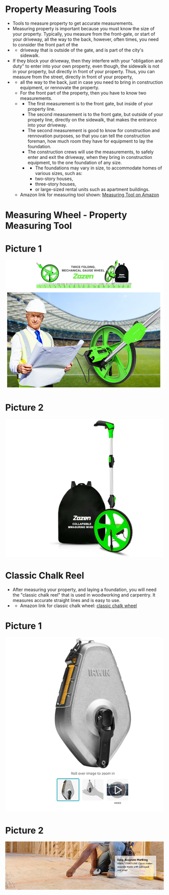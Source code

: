 # Property Measuring Tools

- Tools to measure property to get accurate measurements.
- Measuring property is important because you must know the size of your property. Typically, you measure from the front-gate, or start of your driveway, all the way to the back, however, often times, you need to consider the front part of the
- - driveway that is outside of the gate, and is part of the city's sidewalk.
- If they block your driveway, then they interfere with your "obligation and duty" to enter into your own property, even though, the sidewalk is not in your property, but directly in front of your property. Thus, you can measure from the street, directly in front of your property,
- - all the way to the back, just in case you need to bring in construction equipment, or rennovate the property.
  - For the front part of the property, then you have to know two measurements.
  - - The first measurement is to the front gate, but inside of your property line.
    - The second measurement is to the front gate, but outside of your propety line, directly on the sidewalk, that makes the entrance into your driveway.
    - The second measurement is good to know for construction and rennovation purposes, so that you can tell the construction foreman, how much room they have for equipment to lay the foundation.
    - The construction crews will use the measurements, to safely enter and exit the driveway, when they bring in construction equipment, to the one foundation of any size.
    -  - The foundations may vary in size, to accommodate homes of various sizes, such as:
       -  two-story houses,
       -  three-story houses,
       -  or large-sized rental units such as apartment buildings.
  - Amazon link for measuring tool shown: [Measuring Tool on Amazon](https://www.amazon.com/Measuring-Distance-measuring-Measurement-Collapsible/dp/B09F8QYV2F/ref=pd_ci_mcx_pspc_dp_2_t_4?pd_rd_w=NPb6b&content-id=amzn1.sym.cd152278-debd-42b9-91b9-6f271389fda7&pf_rd_p=cd152278-debd-42b9-91b9-6f271389fda7&pf_rd_r=XTJS4VZ09JZ4SRTVTKSY&pd_rd_wg=SaKrP&pd_rd_r=3119adcd-bb55-47db-9849-9738c25cad66&pd_rd_i=B09F8QYV2F)
  

# Measuring Wheel - Property Measuring Tool

# Picture 1

![measuring wheel and construction foreman](https://github.com/edorejel/electrical_engineering/blob/main/Property_Measuring_Tools/images/Screenshot%202025-02-18%20013328.png)


# Picture 2

![property measuring wheel](https://github.com/edorejel/electrical_engineering/blob/main/Property_Measuring_Tools/images/Screenshot%202025-02-18%20013248.png)



# Classic Chalk Reel

- After measuring your property, and laying a foundation, you will need the "classic chalk reel" that is used in woodworking and carpentry. It measures accurate straight lines and is easy to use.
- - Amazon link for classic chalk wheel: [classic chalk wheel](https://www.amazon.com/Strait-Line-1932871-IRWIN-Classic-Chalk/dp/B016TTLD74/ref=pd_ci_mcx_pspc_dp_2_i_5?pd_rd_w=3R5WO&content-id=amzn1.sym.cd152278-debd-42b9-91b9-6f271389fda7&pf_rd_p=cd152278-debd-42b9-91b9-6f271389fda7&pf_rd_r=MVEAGF7C49J97HRMEVP2&pd_rd_wg=OIgPQ&pd_rd_r=0194050f-3bcb-431a-ac54-58d40270f794&pd_rd_i=B016TTLD74)


# Picture 1
![classic chalk reel](https://github.com/edorejel/electrical_engineering/blob/main/Property_Measuring_Tools/images/Screenshot%202025-02-18%20014923.png)

# Picture 2

![classic chalk reel in use](https://github.com/edorejel/electrical_engineering/blob/main/Property_Measuring_Tools/images/Screenshot%202025-02-18%20015135.png)

